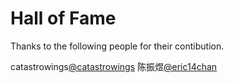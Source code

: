 # Hall of Fame

Thanks to the following people for their contibution.

catastrowings[@catastrowings](https://gitee.com/catastrowings)
陈振煜[@eric14chan](https://gitee.com/eric14chan)
